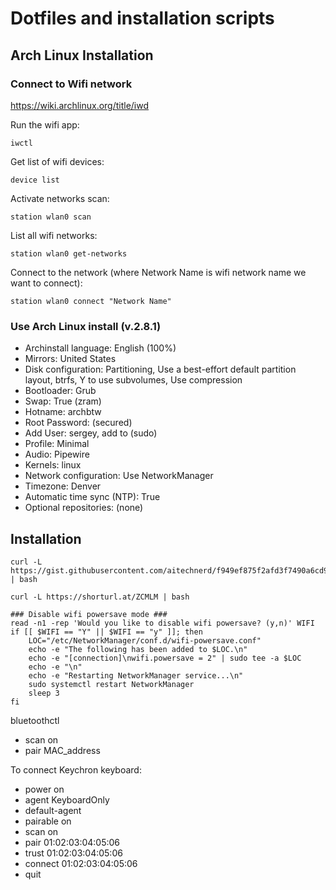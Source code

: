 # Dotfiles and installation scripts

## Arch Linux Installation

### Connect to Wifi network
https://wiki.archlinux.org/title/iwd

Run the wifi app:
```
iwctl
```
Get list of wifi devices:
```
device list
```
Activate networks scan:
```
station wlan0 scan
```
List all wifi networks:
```
station wlan0 get-networks
```
Connect to the network (where Network Name is wifi network name we want to connect):
```
station wlan0 connect "Network Name"
```

### Use Arch Linux install (v.2.8.1)


- Archinstall language: English (100%)
- Mirrors: United States
- Disk configuration: Partitioning, Use a best-effort default partition layout, btrfs, Y to use subvolumes, Use compression
- Bootloader: Grub
- Swap: True (zram)
- Hotname: archbtw
- Root Password: (secured)
- Add User: sergey, add to (sudo)
- Profile: Minimal
- Audio: Pipewire
- Kernels: linux
- Network configuration: Use NetworkManager
- Timezone: Denver
- Automatic time sync (NTP): True
- Optional repositories: (none)

## Installation

```
curl -L https://gist.githubusercontent.com/aitechnerd/f949ef875f2afd3f7490a6cd985f5075/raw/04f602995c86d9c2f6d228c28c460bcec39ca675/bootstrap.sh | bash
```
```
curl -L https://shorturl.at/ZCMLM | bash
```



```
### Disable wifi powersave mode ###
read -n1 -rep 'Would you like to disable wifi powersave? (y,n)' WIFI
if [[ $WIFI == "Y" || $WIFI == "y" ]]; then
    LOC="/etc/NetworkManager/conf.d/wifi-powersave.conf"
    echo -e "The following has been added to $LOC.\n"
    echo -e "[connection]\nwifi.powersave = 2" | sudo tee -a $LOC
    echo -e "\n"
    echo -e "Restarting NetworkManager service...\n"
    sudo systemctl restart NetworkManager
    sleep 3
fi
```
bluetoothctl

- scan on
- pair MAC_address

To connect Keychron keyboard:

- power on
- agent KeyboardOnly
- default-agent
- pairable on
- scan on
- pair 01:02:03:04:05:06
- trust 01:02:03:04:05:06
- connect 01:02:03:04:05:06
- quit
